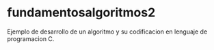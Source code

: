 # fundamentosalgoritmos2
Ejemplo de desarrollo de un algoritmo y su codificacion en lenguaje de programacion C.
